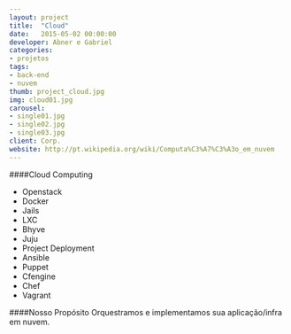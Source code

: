 ```yaml
---
layout: project
title:  "Cloud"
date:   2015-05-02 00:00:00
developer: Abner e Gabriel
categories:
- projetos
tags:
- back-end
- nuvem
thumb: project_cloud.jpg
img: cloud01.jpg
carousel:
- single01.jpg
- single02.jpg
- single03.jpg
client: Corp.
website: http://pt.wikipedia.org/wiki/Computa%C3%A7%C3%A3o_em_nuvem
---
```

####Cloud Computing

- Openstack
- Docker 
- Jails
- LXC 
- Bhyve
- Juju 
- Project Deployment
- Ansible
- Puppet
- Cfengine 
- Chef
- Vagrant

####Nosso Propósito
Orquestramos e implementamos sua aplicação/infra em nuvem.
